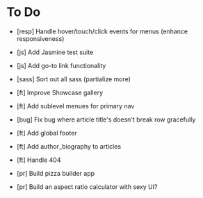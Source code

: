 # To Do

- [resp] Handle hover/touch/click events for menus (enhance responsiveness)
- [js]   Add Jasmine test suite
- [js]   Add go-to link functionality
- [sass] Sort out all sass (partialize more)
- [ft]   Improve Showcase gallery
- [ft]   Add sublevel menues for primary nav
- [bug]  Fix bug where article title's doesn't break row gracefully
- [ft]   Add global footer
- [ft]   Add author_biography to articles
- [ft]   Handle 404

- [pr]   Build pizza builder app
- [pr]   Build an aspect ratio calculator with sexy UI?
